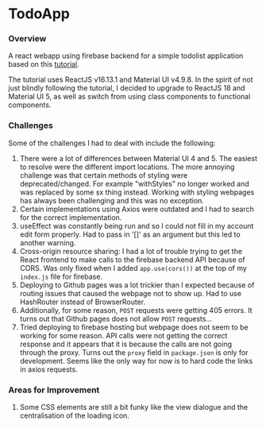 # TodoApp

### Overview
A react webapp using firebase backend for a simple todolist application based on this [tutorial](https://www.freecodecamp.org/news/how-to-build-a-todo-application-using-reactjs-and-firebase/).

The tutorial uses ReactJS v16.13.1 and Material UI v4.9.8. In the spirit of not just blindly following the tutorial, I decided to upgrade to ReactJS 18 and Material UI 5, as well as switch from using class components to functional components.

### Challenges
Some of the challenges I had to deal with include the following:

1. There were a lot of differences between Material UI 4 and 5. The easiest to resolve were the different import locations. The more annoying challenge was that certain methods of styling were deprecated/changed. For example "withStyles" no longer worked and was replaced by some sx thing instead. Working with styling webpages has always been challenging and this was no exception.
2. Certain implementations using Axios were outdated and I had to search for the correct implementation. 
3. useEffect was constantly being run and so I could not fill in my account edit form properly. Had to pass in '[]' as an argument but this led to another warning. 
4. Cross-origin resource sharing: I had a lot of trouble trying to get the React frontend to make calls to the firebase backend API because of CORS. Was only fixed when I added `app.use(cors())` at the top of my `index.js` file for firebase. 
5. Deploying to Github pages was a lot trickier than I expected because of routing issues that caused the webpage not to show up. Had to use HashRouter instead of BrowserRouter.
6. Additionally, for some reason, `POST` requests were getting 405 errors. It turns out that Github pages does not allow `POST` requests...
7. Tried deploying to firebase hosting but webpage does not seem to be working for some reason. API calls were not getting the correct response and it appears that it is because the calls are not going through the proxy. Turns out the `proxy` field in `package.json` is only for development. Seems like the only way for now is to hard code the links in axios requests.

### Areas for Improvement
1. Some CSS elements are still a bit funky like the view dialogue and the centralisation of the loading icon.